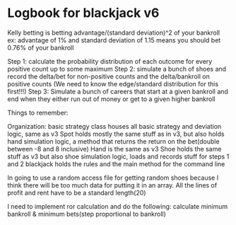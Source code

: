 # Logbook for blackjack v6

Kelly betting is betting advantage/(standard deviation)^2 of your bankroll
ex: advantage of 1% and standard deviation of 1.15 means you should bet 0.76% of your bankroll

Step 1: calculate the probability distribution of each outcome for every positive count up to some maximum
Step 2: simulate a bunch of shoes and record the delta/bet for non-positive counts and the delta/bankroll on positive counts (We need to know the edge/standard distribution for this first!!!)
Step 3: Simulate a bunch of careers that start at a given bankroll and end when they either run out of money or get to a given higher bankroll

Things to remember:


Organization:
basic strategy class houses all basic strategy and deviation logic, same as v3
Spot holds mostly the same stuff as in v3, but also holds hand simulation logic, a method that returns the return on the bet(double between -8 and 8 inclusive)
Hand is the same as v3
Shoe holds the same stuff as v3 but also shoe simulation logic, loads and records stuff for steps 1 and 2
blackjack holds the rules and the main method for the command line


In going to use a random access file for getting random shoes because I think there will be too much data for putting it in an array. All the lines of profit and rent have to be a standard length(20)

I need to implement ror calculation and do the following: calculate minimum bankroll & minimum bets(step proportional to bankroll)